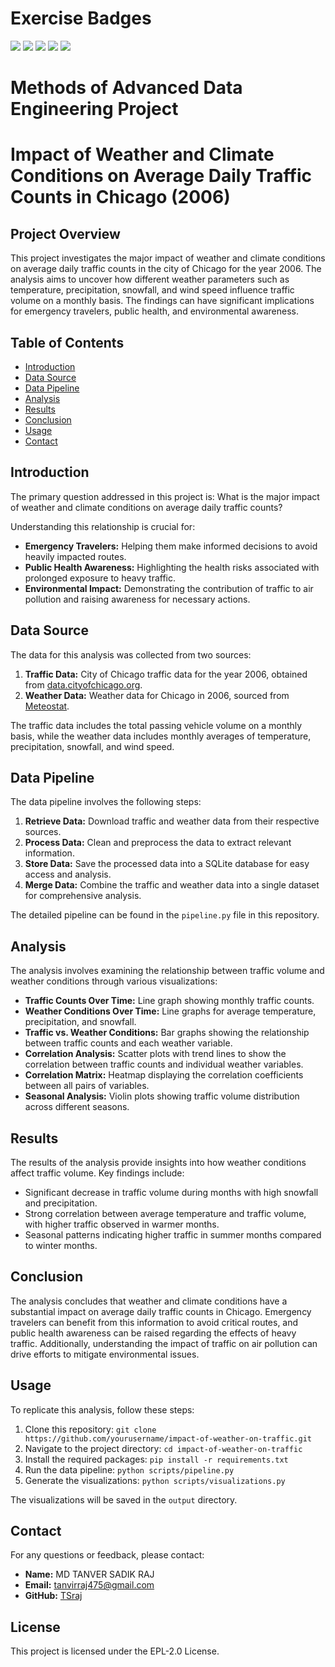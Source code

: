 # Exercise Badges

![](https://byob.yarr.is/TSraj/FAU-made-template-SummerSem24/score_ex1) ![](https://byob.yarr.is/TSraj/FAU-made-template-SummerSem24/score_ex2) ![](https://byob.yarr.is/TSraj/FAU-made-template-SummerSem24/score_ex3) ![](https://byob.yarr.is/TSraj/FAU-made-template-SummerSem24/score_ex4) ![](https://byob.yarr.is/TSraj/FAU-made-template-SummerSem24/score_ex5)

# Methods of Advanced Data Engineering Project

# Impact of Weather and Climate Conditions on Average Daily Traffic Counts in Chicago (2006)

## Project Overview

This project investigates the major impact of weather and climate conditions on average daily traffic counts in the city of Chicago for the year 2006. The analysis aims to uncover how different weather parameters such as temperature, precipitation, snowfall, and wind speed influence traffic volume on a monthly basis. The findings can have significant implications for emergency travelers, public health, and environmental awareness.

<!-- # Impact-of-Weather-on-Traffic/
│
├── data/
│   ├── raw/
│   │   ├── traffic_data.csv
│   │   └── weather_data.csv
│   ├── processed/
│   │   ├── processed_traffic_data.csv
│   │   └── processed_weather_data.csv
│   └── database/
│       └── MADE.sqlite
│
├── notebooks/
│   ├── data_exploration.ipynb
│   ├── data_visualization.ipynb
│   └── final_analysis.ipynb
│
├── scripts/
│   ├── pipeline.py
│   └── visualizations.py
│
├── output/
│   ├── traffic_vs_weather.png
│   ├── correlation_matrix.png
│   ├── seasonal_analysis.png
│   └── scatter_plots.png
│
├── .gitignore
├── README.md
├── requirements.txt
└── LICENSE -->


## Table of Contents

- [Introduction](#introduction)
- [Data Source](#data-source)
- [Data Pipeline](#data-pipeline)
- [Analysis](#analysis)
- [Results](#results)
- [Conclusion](#conclusion)
- [Usage](#usage)
- [Contact](#contact)

## Introduction

The primary question addressed in this project is: What is the major impact of weather and climate conditions on average daily traffic counts?

Understanding this relationship is crucial for:
- **Emergency Travelers:** Helping them make informed decisions to avoid heavily impacted routes.
- **Public Health Awareness:** Highlighting the health risks associated with prolonged exposure to heavy traffic.
- **Environmental Impact:** Demonstrating the contribution of traffic to air pollution and raising awareness for necessary actions.

## Data Source

The data for this analysis was collected from two sources:
1. **Traffic Data:** City of Chicago traffic data for the year 2006, obtained from [data.cityofchicago.org](https://data.cityofchicago.org).
2. **Weather Data:** Weather data for Chicago in 2006, sourced from [Meteostat](https://bulk.meteostat.net).

The traffic data includes the total passing vehicle volume on a monthly basis, while the weather data includes monthly averages of temperature, precipitation, snowfall, and wind speed.

## Data Pipeline

The data pipeline involves the following steps:
1. **Retrieve Data:** Download traffic and weather data from their respective sources.
2. **Process Data:** Clean and preprocess the data to extract relevant information.
3. **Store Data:** Save the processed data into a SQLite database for easy access and analysis.
4. **Merge Data:** Combine the traffic and weather data into a single dataset for comprehensive analysis.

The detailed pipeline can be found in the `pipeline.py` file in this repository.

## Analysis

The analysis involves examining the relationship between traffic volume and weather conditions through various visualizations:
- **Traffic Counts Over Time:** Line graph showing monthly traffic counts.
- **Weather Conditions Over Time:** Line graphs for average temperature, precipitation, and snowfall.
- **Traffic vs. Weather Conditions:** Bar graphs showing the relationship between traffic counts and each weather variable.
- **Correlation Analysis:** Scatter plots with trend lines to show the correlation between traffic counts and individual weather variables.
- **Correlation Matrix:** Heatmap displaying the correlation coefficients between all pairs of variables.
- **Seasonal Analysis:** Violin plots showing traffic volume distribution across different seasons.

## Results

The results of the analysis provide insights into how weather conditions affect traffic volume. Key findings include:
- Significant decrease in traffic volume during months with high snowfall and precipitation.
- Strong correlation between average temperature and traffic volume, with higher traffic observed in warmer months.
- Seasonal patterns indicating higher traffic in summer months compared to winter months.

## Conclusion

The analysis concludes that weather and climate conditions have a substantial impact on average daily traffic counts in Chicago. Emergency travelers can benefit from this information to avoid critical routes, and public health awareness can be raised regarding the effects of heavy traffic. Additionally, understanding the impact of traffic on air pollution can drive efforts to mitigate environmental issues.

## Usage

To replicate this analysis, follow these steps:
1. Clone this repository: `git clone https://github.com/yourusername/impact-of-weather-on-traffic.git`
2. Navigate to the project directory: `cd impact-of-weather-on-traffic`
3. Install the required packages: `pip install -r requirements.txt`
4. Run the data pipeline: `python scripts/pipeline.py`
5. Generate the visualizations: `python scripts/visualizations.py`

The visualizations will be saved in the `output` directory.

## Contact

For any questions or feedback, please contact:
- **Name:** MD TANVER SADIK RAJ
- **Email:** [tanvirraj475@gmail.com](mailto:tanvirraj475@gmail.com)
- **GitHub:** [TSraj](https://github.com/TSraj)

## License

This project is licensed under the EPL-2.0 License.
